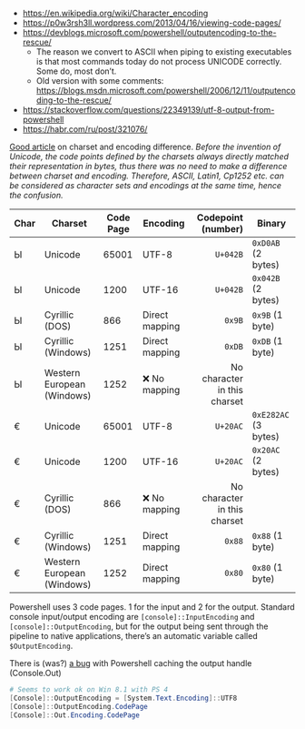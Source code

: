 * https://en.wikipedia.org/wiki/Character_encoding
* https://p0w3rsh3ll.wordpress.com/2013/04/16/viewing-code-pages/
* https://devblogs.microsoft.com/powershell/outputencoding-to-the-rescue/
    * The reason we convert to ASCII when piping to existing executables is that most commands today do not process UNICODE correctly.  Some do, most don’t. 
    * Old version with some comments: https://blogs.msdn.microsoft.com/powershell/2006/12/11/outputencoding-to-the-rescue/
* https://stackoverflow.com/questions/22349139/utf-8-output-from-powershell
* https://habr.com/ru/post/321076/

[Good article](https://medium.com/@joffrey.bion/charset-encoding-encryption-same-thing-6242c3f9da0c) on charset and encoding difference. *Before the invention of Unicode, the code points defined by the charsets always directly matched their representation in bytes, thus there was no need to make a difference between charset and encoding. Therefore, ASCII, Latin1, Cp1252 etc. can be considered as character sets and encodings at the same time, hence the confusion.*

| Char | Charset                    | Code Page | Encoding       | Codepoint<br>(number) | Binary             |
|------|----------------------------|-----------|----------------|----------------------:|--------------------|
| Ы    | Unicode                    | 65001     | UTF-8          | `U+042B`              |`0xD0AB` (2 bytes)  |
| Ы    | Unicode                    | 1200      | UTF-16         | `U+042B`              |`0x042B` (2 bytes)  |
| Ы    | Cyrillic (DOS)             | 866       | Direct mapping | `0x9B`                |`0x9B` (1 byte)     |
| Ы    | Cyrillic (Windows)         | 1251      | Direct mapping | `0xDB`                |`0xDB` (1 byte)     |
| Ы    | Western European (Windows) | 1252      | :x: No mapping | No character in this charset               |
| €    | Unicode                    | 65001     | UTF-8          | `U+20AC`              |`0xE282AC` (3 bytes)|
| €    | Unicode                    | 1200      | UTF-16         | `U+20AC`              |`0x20AC` (2 bytes)  |
| €    | Cyrillic (DOS)             | 866       | :x: No mapping | No character in this charset               |
| €    | Cyrillic (Windows)         | 1251      | Direct mapping | `0x88`                |`0x88` (1 byte)     |
| €    | Western European (Windows) | 1252      | Direct mapping | `0x80`                |`0x80` (1 byte)     |

Powershell uses 3 code pages. 1 for the input and 2 for the output. Standard console input/output encoding are `[console]::InputEncoding` and `[console]::OutputEncoding`, but for the output being sent through the pipeline to native applications, there’s an automatic variable called `$OutputEncoding`.

There is (was?) [a bug](https://stackoverflow.com/questions/22349139/utf-8-output-from-powershell/22363632#22363632) with Powershell caching the output handle (Console.Out)
```powershell
# Seems to work ok on Win 8.1 with PS 4
[Console]::OutputEncoding = [System.Text.Encoding]::UTF8
[Console]::OutputEncoding.CodePage
[Console]::Out.Encoding.CodePage
```
